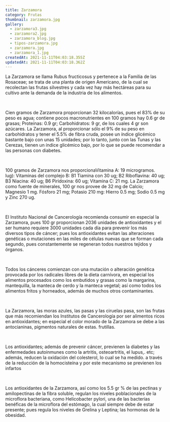 ```yaml
---
title: Zarzamora
category: Frutas
thumbnail: zarzamora.jpg
gallery:
  - zarzamora3.jpg
  - zarzamora2.jpg
  - zarzamora_blog.jpg
  - tipos-zarzamora.jpg
  - zarzamora.jpg
  - zarzamora_1.jpg
createdAt: 2021-11-11T04:03:18.355Z
updatedAt: 2021-11-11T04:03:18.362Z
---
```

La Zarzamora se llama Rubus fructicosus y pertenece a la Familia de las Rosaceae; se trata de una planta de origen Americano, de la cual se recolectan las frutas silvestres y cada vez hay más hectáreas para su cultivo ante la demanda de la industria de los alimentos.

<br/>

Cien gramos de Zarzamora proporcionan 32 kilocalorías, pues el 83% de su peso es agua; contiene pocos macronutrientes en 100 gramos hay 0.6 gr de grasas; Proteínas: 0.9 gr; Carbohidratos: 9 gr, de los cuales 4 gr son azúcares. La Zarzamora, al proporcionar sólo el 9% de su peso en carbohidratos y tener el 5.5% de fibra cruda, posee un índice glicémico bastante bajo con unas 15 unidades; por lo tanto, junto con las Tunas y las Cerezas, tienen un índice glicémico bajo, por lo que se puede recomendar a las personas con diabetes.

<br/>

100 gramos de Zarzamora nos proporcionaVitamina A: 19 microgramos. lug): Vitaminas del complejo B: B1 Tiamina con 30 ug; B2 Riboflavina: 40 ug; B3 Niacina: 40 ug; B6 Piridoxina: 60 ug; Vitamina C: 21 mg. La Zarzamora como fuente de minerales, 100 gr nos provee de 32 mg de Calcio; Magnesio 1 mg. Fósforo 21 mg; Potasio 210 mg: Hierro 0.5 mg; Sodio 0.5 mg y Zinc 270 ug.

<br/>

El Instituto Nacional de Cancerología recomienda consumir en especial la Zarzamora, pues 100 gr proporcionan 2036 unidades de antioxidantes y el ser humano requiere 3000 unidades cada día para prevenir los más diversos tipos de cáncer; pues los antioxidantes evitan las alteraciones genéticas o mutaciones en las miles de células nuevas que se forman cada segundo, pues constantemente se regeneran todos nuestros tejidos y órganos.

<br/>

Todos los cánceres comienzan con una mutación o alteración genética provocada por los radicales libres de la dieta carnívora, en especial los alimentos procesados como los embutidos y grasas como la margarina, mantequilla, la manteca de cerdo y la manteca vegetal; así como todos los alimentos fritos y horneados, además de muchos otros contaminantes.

<br/>

La Zarzamora, las moras azules, las pasas y las ciruelas pasa, son las frutas que más recomiendan los Institutos de Cancerología por ser alimentos ricos en antioxidantes; en especial el color morado de la Zarzamora se debe a las antocianinas, pigmentos naturales de estas. frutillas.

<br/>

Los antioxidantes; además de prevenir cáncer, previenen la diabetes y las enfermedades autoinmunes como la artritis, osteoartritis, el lupus,. etc; además, reducen la oxidación del colesterol, lo cual se ha medido. a través de la reducción de la homocisteína y por este mecanismo se previenen los infartos

<br/>

Los antioxidantes de la Zarzamora, así como los 5.5 gr % de las pectinas y amilopectinas de la fibra soluble, regulan los niveles poblacionales de la microflora bacteriana, como Helicobacter pylori, una de las bacterias benéficas de la microflora del estómago, la cual siempre debe de estar presente; pues regula los niveles de Grelina y Leptina; las hormonas de la obesidad.